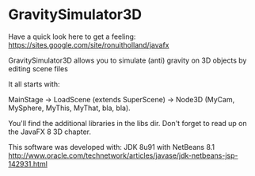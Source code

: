 # GravitySimulator3D

Have a quick look here to get a feeling: https://sites.google.com/site/ronuitholland/javafx

GravitySimulator3D allows you to simulate (anti) gravity on 3D objects by editing scene files

It all starts with:

MainStage -> LoadScene (extends SuperScene) -> Node3D (MyCam, MySphere, MyThis, MyThat, bla, bla).

You'll find the additional libraries in the libs dir.
Don't forget to read up on the JavaFX 8 3D chapter.

This software was developed with: JDK 8u91 with NetBeans 8.1
http://www.oracle.com/technetwork/articles/javase/jdk-netbeans-jsp-142931.html